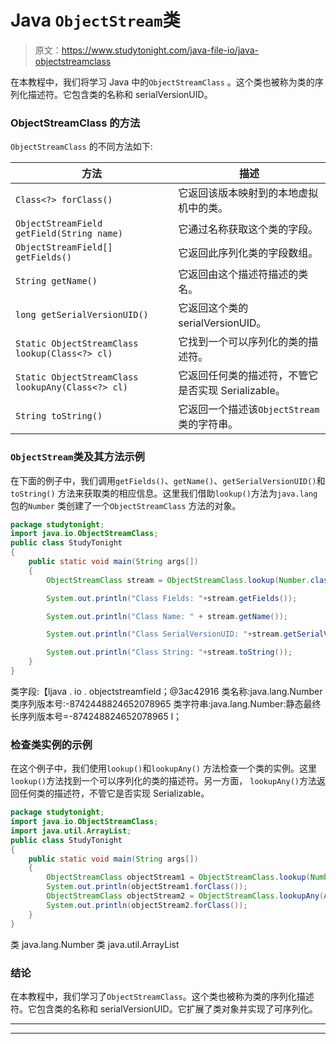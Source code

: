 # Java `ObjectStream`类

> 原文：<https://www.studytonight.com/java-file-io/java-objectstreamclass>

在本教程中，我们将学习 Java 中的`ObjectStreamClass` 。这个类也被称为类的序列化描述符。它包含类的名称和 serialVersionUID。

### ObjectStreamClass 的方法

`ObjectStreamClass` 的不同方法如下:

| 方法 | 描述 |
| --- | --- |
| `Class<?> forClass()` | 它返回该版本映射到的本地虚拟机中的类。 |
| `ObjectStreamField getField(String name)` | 它通过名称获取这个类的字段。 |
| `ObjectStreamField[] getFields()` | 它返回此序列化类的字段数组。 |
| `String getName()` | 它返回由这个描述符描述的类名。 |
| `long getSerialVersionUID()` | 它返回这个类的 serialVersionUID。 |
| `Static ObjectStreamClass lookup(Class<?> cl)` | 它找到一个可以序列化的类的描述符。 |
| `Static ObjectStreamClass lookupAny(Class<?> cl)` | 它返回任何类的描述符，不管它是否实现 Serializable。 |
| `String toString()` | 它返回一个描述该`ObjectStream`类的字符串。 |

### `ObjectStream`类及其方法示例

在下面的例子中，我们调用`getFields()`、`getName()`、`getSerialVersionUID()`和`toString()` 方法来获取类的相应信息。这里我们借助`lookup()`方法为`java.lang`包的`Number` 类创建了一个`ObjectStreamClass` 方法的对象。

```java
package studytonight;
import java.io.ObjectStreamClass;
public class StudyTonight 
{
	public static void main(String args[])
	{
		ObjectStreamClass stream = ObjectStreamClass.lookup(Number.class); 

		System.out.println("Class Fields: "+stream.getFields()); 

		System.out.println("Class Name: " + stream.getName()); 

		System.out.println("Class SerialVersionUID: "+stream.getSerialVersionUID()); 

		System.out.println("Class String: "+stream.toString()); 
	}
}
```

类字段:【ljava . io . objectstreamfield；@3ac42916
类名称:java.lang.Number
类序列版本号:-8742448824652078965
类字符串:java.lang.Number:静态最终长序列版本号=-874248824652078965 l；

### 检查类实例的示例

在这个例子中，我们使用`lookup()`和`lookupAny()` 方法检查一个类的实例。这里`lookup()`方法找到一个可以序列化的类的描述符。另一方面， `lookupAny()`方法返回任何类的描述符，不管它是否实现 Serializable。

```java
package studytonight;
import java.io.ObjectStreamClass;
import java.util.ArrayList;
public class StudyTonight 
{
	public static void main(String args[])
	{
		ObjectStreamClass objectStream1 = ObjectStreamClass.lookup(Number.class);
		System.out.println(objectStream1.forClass()); 
		ObjectStreamClass objectStream2 = ObjectStreamClass.lookupAny(ArrayList.class);         
		System.out.println(objectStream2.forClass()); 
	}
}
```

类 java.lang.Number
类 java.util.ArrayList

### 结论

在本教程中，我们学习了`ObjectStreamClass`。这个类也被称为类的序列化描述符。它包含类的名称和 serialVersionUID。它扩展了类对象并实现了可序列化。

* * *

* * *